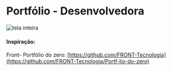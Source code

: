 # Portfólio - Desenvolvedora

![tela inteira](https://user-images.githubusercontent.com/101260452/181358668-4f37f562-f235-4f29-b065-5f85a57230e1.jpeg)


#### Inspiração:
Front- Portfólio do zero: 
[https://github.com/FRONT-Tecnologia](https://github.com/FRONT-Tecnologia/Portf-lio-do-zero)
